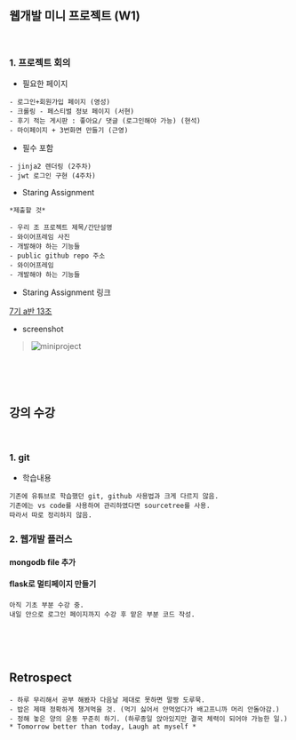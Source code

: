 ## 웹개발 미니 프로젝트 (W1)

<br>

### 1. 프로젝트 회의

- 필요한 페이지

```
- 로그인+회원가입 페이지 (영성)
- 크롤링 - 페스티벌 정보 페이지 (서현)
- 후기 적는 게시판 : 좋아요/ 댓글 (로그인해야 가능) (현석)
- 마이페이지 + 3번화면 만들기 (근영)
```

- 필수 포함

```
- jinja2 렌더링 (2주차)
- jwt 로그인 구현 (4주차)
```

- Staring Assignment

```
*제출할 것*

- 우리 조 프로젝트 제목/간단설명
- 와이어프레임 사진
- 개발해야 하는 기능들
- public github repo 주소
- 와이어프레임
- 개발해야 하는 기능들
```

- Staring Assignment 링크

[7기 a반 13조](https://medium.com/@archok13/chapter-1-7%EA%B8%B0-13%EC%A1%B0-s-a-festiva-4ca9b8dc007e)

- screenshot

> ![miniproject](https://user-images.githubusercontent.com/98236458/167406740-2d7a9bf0-cb3a-46ea-99bf-12c3e15f73af.PNG)

<br><br><br>

## 강의 수강

<br>

### 1. git

- 학습내용

```
기존에 유튜브로 학습했던 git, github 사용법과 크게 다르지 않음.
기존에는 vs code를 사용하여 관리하였다면 sourcetree를 사용.
따라서 따로 정리하지 않음.
```

### 2. 웹개발 플러스

#### mongodb file 추가

#### flask로 멀티페이지 만들기

```
아직 기초 부분 수강 중.
내일 안으로 로그인 페이지까지 수강 후 맡은 부분 코드 작성.
```

<br><br><br>

## Retrospect

```
- 하루 무리해서 공부 해봤자 다음날 제대로 못하면 말짱 도루묵.
- 밥은 제때 정확하게 챙겨먹을 것. (먹기 싫어서 안먹었다가 배고프니까 머리 안돌아감.)
- 정해 놓은 양의 운동 꾸준히 하기. (하루종일 앉아있지만 결국 체력이 되어야 가능한 일.)
* Tomorrow better than today, Laugh at myself *
```
